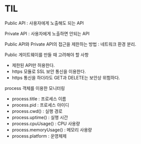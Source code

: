 # TIL

Public API : 사용자에게 노출해도 되는 API

Private API : 사용자에게 노출하면 안되는 API

Public API와 Private API의 접근을 제한하는 방법 : 네트워크 환경 분리.

Public 게이트웨이를 만들 때 고려해야 할 사항

- 제한된 API만 허용한다.
- https 모듈로 SSL 보안 통신을 이용한다.
- https 통신을 하더라도 GET과 DELETE는 보안상 위험하다.

process 객체를 이용한 모니터링

- process.title : 프로세스 이름
- process.pid : 프로세스 아이디
- process.cwd() : 실행 경로
- process.uptime() : 실행 시간
- process.cpuUsage() : CPU 사용량
- process.memoryUsage() : 메모리 사용량
- process.platform : 운영체제